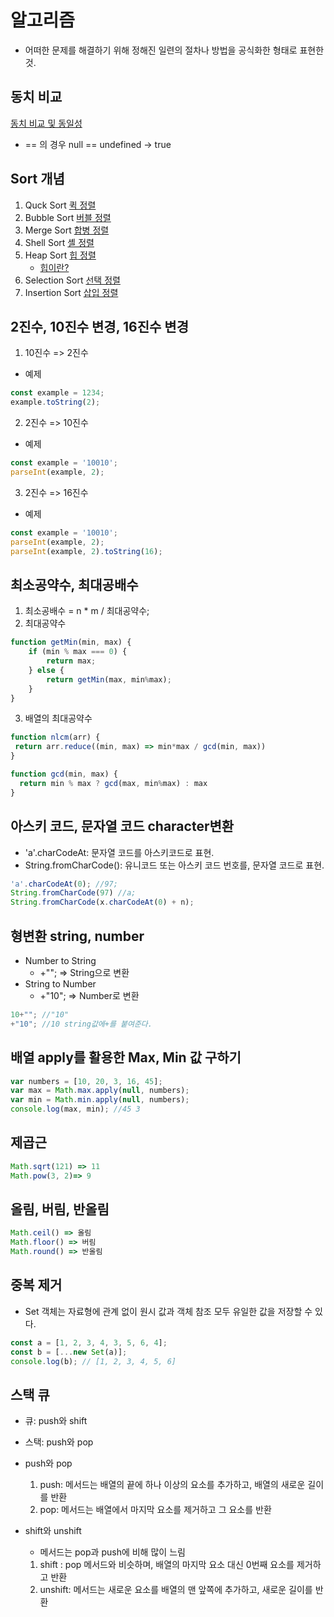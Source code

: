 # 알고리즘

* 어떠한 문제를 해결하기 위해 정해진 일련의 절차나 방법을 공식화한 형태로 표현한 것.

## 동치 비교
[동치 비교 및 동일성](https://developer.mozilla.org/ko/docs/Web/JavaScript/Equality_comparisons_and_sameness)
- == 의 경우 null == undefined -> true

## Sort 개념

1. Quck Sort [퀵 정렬](https://gmlwjd9405.github.io/2018/05/10/algorithm-quick-sort.html)
2. Bubble Sort [버블 정렬](https://gmlwjd9405.github.io/2018/05/06/algorithm-bubble-sort.html)
3. Merge Sort [합병 정렬](https://gmlwjd9405.github.io/2018/05/08/algorithm-merge-sort.html)
4. Shell Sort [셸 정렬](https://gmlwjd9405.github.io/2018/05/08/algorithm-shell-sort.html)
5. Heap Sort [힙 정렬](https://gmlwjd9405.github.io/2018/05/10/algorithm-heap-sort.html)
   - [힙이란?](https://gmlwjd9405.github.io/2018/05/10/data-structure-heap.html)
6. Selection Sort [선택 정렬](https://gmlwjd9405.github.io/2018/05/06/algorithm-selection-sort.html)
7. Insertion Sort [삽입 정렬](https://gmlwjd9405.github.io/2018/05/06/algorithm-insertion-sort.html)

## 2진수, 10진수 변경, 16진수 변경
1. 10진수 => 2진수
- 예제
```javascript
const example = 1234;
example.toString(2);
```

2. 2진수 => 10진수
- 예제
```javascript
const example = '10010';
parseInt(example, 2);
```

3. 2진수 => 16진수
- 예제
```javascript
const example = '10010';
parseInt(example, 2);
parseInt(example, 2).toString(16);
```

## 최소공약수, 최대공배수
1. 최소공배수 =  n * m / 최대공약수;
2. 최대공약수
```javascript
function getMin(min, max) {
    if (min % max === 0) {
        return max;
    } else {
        return getMin(max, min%max);
    }
}
```
3. 배열의 최대공약수
```javascript
function nlcm(arr) {
 return arr.reduce((min, max) => min*max / gcd(min, max))  
}

function gcd(min, max) {
  return min % max ? gcd(max, min%max) : max
}
```

## 아스키 코드, 문자열 코드 character변환
- 'a'.charCodeAt: 문자열 코드를 아스키코드로 표현.
- String.fromCharCode(): 유니코드 또는 아스키 코드 번호를, 문자열 코드로 표현.

```javascript
'a'.charCodeAt(0); //97;
String.fromCharCode(97) //a;
String.fromCharCode(x.charCodeAt(0) + n);
```

## 형변환 string, number
- Number to String
   - +""; => String으로 변환
- String to Number
   - +"10"; => Number로 변환
```javascript
10+""; //"10"
+"10"; //10 string값에+를 붙여준다.
```

## 배열 apply를 활용한 Max, Min 값 구하기
```javascript
var numbers = [10, 20, 3, 16, 45];
var max = Math.max.apply(null, numbers);
var min = Math.min.apply(null, numbers);
console.log(max, min); //45 3
```

## 제곱근
```javascript
Math.sqrt(121) => 11
Math.pow(3, 2)=> 9
```

## 올림, 버림, 반올림
```javascript
Math.ceil() => 올림
Math.floor() => 버림
Math.round() => 반올림
```

## 중복 제거
- Set 객체는 자료형에 관계 없이 원시 값과 객체 참조 모두 유일한 값을 저장할 수 있다.
```javascript
const a = [1, 2, 3, 4, 3, 5, 6, 4];
const b = [...new Set(a)];
console.log(b); // [1, 2, 3, 4, 5, 6]
```

## 스택 큐 
- 큐: push와 shift
- 스택: push와 pop

- push와 pop
   1. push: 메서드는 배열의 끝에 하나 이상의 요소를 추가하고, 배열의 새로운 길이를 반환
   2. pop: 메서드는 배열에서 마지막 요소를 제거하고 그 요소를 반환
- shift와 unshift
   - 메서드는 pop과 push에 비해 많이 느림
   1. shift : pop 메서드와 비슷하며, 배열의 마지막 요소 대신 0번째 요소를 제거하고 반환
   2. unshift: 메서드는 새로운 요소를 배열의 맨 앞쪽에 추가하고, 새로운 길이를 반환

